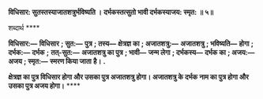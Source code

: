 **विधिसार: सुतस्तस्याजातशत्रुर्भविष्यति ।** **दर्भकस्तत्सुतो भावी दर्भकस्याजय: स्मृत: ॥ ५॥** 

शब्दार्थ **** 

**विधिसार:—** **विधिसार** **; सुत:—** **पुत्र** **; तस्य—** **क्षेत्रज्ञ का** **; अजातशत्रु:—** **अजातशत्रु** **; भविष्यति—** **होगा** **; दर्भक:—** **दर्भक** **;** **तत्-सुत:—** **अजातशत्रु का पुत्र** **; भावी—** **जन्म लेगा** **; दर्भकस्य—** **दर्भक का** **; अजय:—** **अजय** **; स्मृत:—** **स्मरण किया जाता** **है।** **.** 

**क्षेत्रज्ञ का पुत्र विधिसार होगा और उसका पुत्र अजातशत्रु होगा। अजातशत्रु के दर्भक** **नाम का पुत्र होगा और उसका पुत्र अजय होगा।** **** 